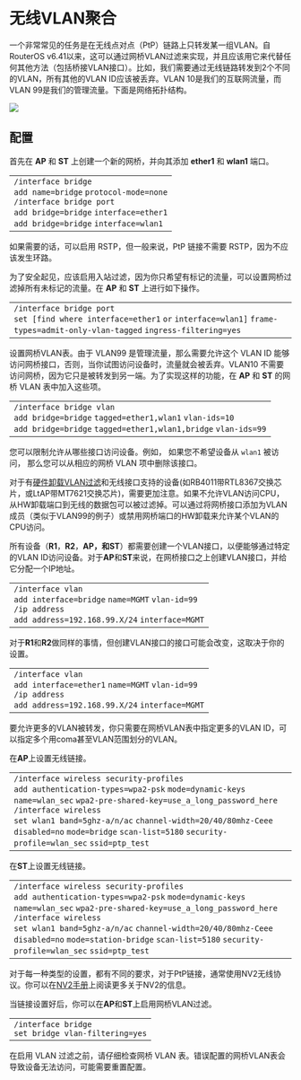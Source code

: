 # 无线VLAN聚合

一个非常常见的任务是在无线点对点（PtP）链路上只转发某一组VLAN。自RouterOS v6.41以来，这可以通过网桥VLAN过滤来实现，并且应该用它来代替任何其他方法（包括桥接VLAN接口）。比如，我们需要通过无线链路转发到2个不同的VLAN，所有其他的VLAN ID应该被丢弃。VLAN 10是我们的互联网流量，而VLAN 99是我们的管理流量。下面是网络拓扑结构。

![](https://help.mikrotik.com/docs/download/attachments/122388482/Wlan_trunk.jpg?version=1&modificationDate=1653919647235&api=v2)

## 配置

首先在 **AP** 和 **ST** 上创建一个新的网桥，并向其添加 **ether1** 和 **wlan1** 端口。

<table border="0" cellpadding="0" cellspacing="0"><tbody><tr><td class="code"><div class="container" title="Hint: double-click to select code"><div class="line number1 index0 alt2" data-bidi-marker="true"><code class="ros constants">/interface bridge</code></div><div class="line number2 index1 alt1" data-bidi-marker="true"><code class="ros functions">add </code><code class="ros value">name</code><code class="ros plain">=bridge</code> <code class="ros value">protocol-mode</code><code class="ros plain">=none</code></div><div class="line number3 index2 alt2" data-bidi-marker="true"><code class="ros constants">/interface bridge port</code></div><div class="line number4 index3 alt1" data-bidi-marker="true"><code class="ros functions">add </code><code class="ros value">bridge</code><code class="ros plain">=bridge</code> <code class="ros value">interface</code><code class="ros plain">=ether1</code></div><div class="line number5 index4 alt2" data-bidi-marker="true"><code class="ros functions">add </code><code class="ros value">bridge</code><code class="ros plain">=bridge</code> <code class="ros value">interface</code><code class="ros plain">=wlan1</code></div></div></td></tr></tbody></table>
  
如果需要的话，可以启用 RSTP，但一般来说，PtP 链接不需要 RSTP，因为不应该发生环路。
  
为了安全起见，应该启用入站过滤，因为你只希望有标记的流量，可以设置网桥过滤掉所有未标记的流量。在 **AP** 和 **ST** 上进行如下操作。

<table border="0" cellpadding="0" cellspacing="0"><tbody><tr><td class="code"><div class="container" title="Hint: double-click to select code"><div class="line number1 index0 alt2" data-bidi-marker="true"><code class="ros constants">/interface bridge port</code></div><div class="line number2 index1 alt1" data-bidi-marker="true"><code class="ros functions">set </code><code class="ros plain">[</code><code class="ros functions">find </code><code class="ros plain">where </code><code class="ros value">interface</code><code class="ros plain">=ether1</code> <code class="ros variable">or</code> <code class="ros value">interface</code><code class="ros plain">=wlan1]</code> <code class="ros value">frame-types</code><code class="ros plain">=admit-only-vlan-tagged</code> <code class="ros value">ingress-filtering</code><code class="ros plain">=yes</code></div></div></td></tr></tbody></table>
  
设置网桥VLAN表。由于 VLAN99 是管理流量，那么需要允许这个 VLAN ID 能够访问网桥接口，否则，当你试图访问设备时，流量就会被丢弃。VLAN10 不需要访问网桥，因为它只是被转发到另一端。为了实现这样的功能，在 **AP** 和 **ST** 的网桥 VLAN 表中加入这些项。
  
<table border="0" cellpadding="0" cellspacing="0"><tbody><tr><td class="code"><div class="container" title="Hint: double-click to select code"><div class="line number1 index0 alt2" data-bidi-marker="true"><code class="ros constants">/interface bridge vlan</code></div><div class="line number2 index1 alt1" data-bidi-marker="true"><code class="ros functions">add </code><code class="ros value">bridge</code><code class="ros plain">=bridge</code> <code class="ros value">tagged</code><code class="ros plain">=ether1,wlan1</code> <code class="ros value">vlan-ids</code><code class="ros plain">=10</code></div><div class="line number3 index2 alt2" data-bidi-marker="true"><code class="ros functions">add </code><code class="ros value">bridge</code><code class="ros plain">=bridge</code> <code class="ros value">tagged</code><code class="ros plain">=ether1,wlan1,bridge</code> <code class="ros value">vlan-ids</code><code class="ros plain">=99</code></div></div></td></tr></tbody></table>
  
您可以限制允许从哪些接口访问设备。例如， 如果您不希望设备从 `wlan1` 被访问， 那么您可以从相应的网桥 VLAN 项中删除该接口。

对于有[硬件卸载VLAN过滤](https://help.mikrotik.com/docs/display/ROS/Bridging+and+Switching#BridgingandSwitching-BridgeHardwareOffloading)和无线接口支持的设备(如RB4011带RTL8367交换芯片，或LtAP带MT7621交换芯片)，需要更加注意。如果不允许VLAN访问CPU，从HW卸载端口到无线的数据包可以被过滤掉。可以通过将网桥接口添加为VLAN成员（类似于VLAN99的例子）或禁用网桥端口的HW卸载来允许某个VLAN的CPU访问。
  
所有设备（**R1**，**R2**，**AP，**和**ST**）都需要创建一个VLAN接口，以便能够通过特定的VLAN ID访问设备。对于**AP**和**ST**来说，在网桥接口之上创建VLAN接口，并给它分配一个IP地址。

<table border="0" cellpadding="0" cellspacing="0"><tbody><tr><td class="code"><div class="container" title="Hint: double-click to select code"><div class="line number1 index0 alt2" data-bidi-marker="true"><code class="ros constants">/interface vlan</code></div><div class="line number2 index1 alt1" data-bidi-marker="true"><code class="ros functions">add </code><code class="ros value">interface</code><code class="ros plain">=bridge</code> <code class="ros value">name</code><code class="ros plain">=MGMT</code> <code class="ros value">vlan-id</code><code class="ros plain">=99</code></div><div class="line number3 index2 alt2" data-bidi-marker="true"><code class="ros constants">/ip address</code></div><div class="line number4 index3 alt1" data-bidi-marker="true"><code class="ros functions">add </code><code class="ros value">address</code><code class="ros plain">=192.168.99.X/24</code> <code class="ros value">interface</code><code class="ros plain">=MGMT</code></div></div></td></tr></tbody></table>

对于**R1**和**R2**做同样的事情，但创建VLAN接口的接口可能会改变，这取决于你的设置。

<table border="0" cellpadding="0" cellspacing="0"><tbody><tr><td class="code"><div class="container" title="Hint: double-click to select code"><div class="line number1 index0 alt2" data-bidi-marker="true"><code class="ros constants">/interface vlan</code></div><div class="line number2 index1 alt1" data-bidi-marker="true"><code class="ros functions">add </code><code class="ros value">interface</code><code class="ros plain">=ether1</code> <code class="ros value">name</code><code class="ros plain">=MGMT</code> <code class="ros value">vlan-id</code><code class="ros plain">=99</code></div><div class="line number3 index2 alt2" data-bidi-marker="true"><code class="ros constants">/ip address</code></div><div class="line number4 index3 alt1" data-bidi-marker="true"><code class="ros functions">add </code><code class="ros value">address</code><code class="ros plain">=192.168.99.X/24</code> <code class="ros value">interface</code><code class="ros plain">=MGMT</code></div></div></td></tr></tbody></table>
  
要允许更多的VLAN被转发，你只需要在网桥VLAN表中指定更多的VLAN ID，可以指定多个用coma甚至VLAN范围划分的VLAN。
  
在**AP**上设置无线链接。

<table border="0" cellpadding="0" cellspacing="0"><tbody><tr><td class="code"><div class="container" title="Hint: double-click to select code"><div class="line number1 index0 alt2" data-bidi-marker="true"><code class="ros constants">/interface wireless security-profiles</code></div><div class="line number2 index1 alt1" data-bidi-marker="true"><code class="ros functions">add </code><code class="ros value">authentication-types</code><code class="ros plain">=wpa2-psk</code> <code class="ros value">mode</code><code class="ros plain">=dynamic-keys</code> <code class="ros value">name</code><code class="ros plain">=wlan_sec</code> <code class="ros value">wpa2-pre-shared-key</code><code class="ros plain">=use_a_long_password_here</code></div><div class="line number3 index2 alt2" data-bidi-marker="true"><code class="ros constants">/interface wireless</code></div><div class="line number4 index3 alt1" data-bidi-marker="true"><code class="ros functions">set </code><code class="ros plain">wlan1 </code><code class="ros value">band</code><code class="ros plain">=5ghz-a/n/ac</code> <code class="ros value">channel-width</code><code class="ros plain">=20/40/80mhz-Ceee</code> <code class="ros value">disabled</code><code class="ros plain">=no</code> <code class="ros value">mode</code><code class="ros plain">=bridge</code> <code class="ros value">scan-list</code><code class="ros plain">=5180</code> <code class="ros value">security-profile</code><code class="ros plain">=wlan_sec</code> <code class="ros value">ssid</code><code class="ros plain">=ptp_test</code></div></div></td></tr></tbody></table>

在**ST**上设置无线链接。

<table border="0" cellpadding="0" cellspacing="0"><tbody><tr><td class="code"><div class="container" title="Hint: double-click to select code"><div class="line number1 index0 alt2" data-bidi-marker="true"><code class="ros constants">/interface wireless security-profiles</code></div><div class="line number2 index1 alt1" data-bidi-marker="true"><code class="ros functions">add </code><code class="ros value">authentication-types</code><code class="ros plain">=wpa2-psk</code> <code class="ros value">mode</code><code class="ros plain">=dynamic-keys</code> <code class="ros value">name</code><code class="ros plain">=wlan_sec</code> <code class="ros value">wpa2-pre-shared-key</code><code class="ros plain">=use_a_long_password_here</code></div><div class="line number3 index2 alt2" data-bidi-marker="true"><code class="ros constants">/interface wireless</code></div><div class="line number4 index3 alt1" data-bidi-marker="true"><code class="ros functions">set </code><code class="ros plain">wlan1 </code><code class="ros value">band</code><code class="ros plain">=5ghz-a/n/ac</code> <code class="ros value">channel-width</code><code class="ros plain">=20/40/80mhz-Ceee</code> <code class="ros value">disabled</code><code class="ros plain">=no</code> <code class="ros value">mode</code><code class="ros plain">=station-bridge</code> <code class="ros value">scan-list</code><code class="ros plain">=5180</code> <code class="ros value">security-profile</code><code class="ros plain">=wlan_sec</code> <code class="ros value">ssid</code><code class="ros plain">=ptp_test</code></div></div></td></tr></tbody></table>
  
对于每一种类型的设置，都有不同的要求，对于PtP链接，通常使用NV2无线协议。你可以在[NV2手册](https://wiki.mikrotik.com/wiki/Manual:Nv2 "Manual:Nv2")上阅读更多关于NV2的信息。

当链接设置好后，你可以在**AP**和**ST**上启用网桥VLAN过滤。

<table border="0" cellpadding="0" cellspacing="0"><tbody><tr><td class="code"><div class="container" title="Hint: double-click to select code"><div class="line number1 index0 alt2" data-bidi-marker="true"><code class="ros constants">/interface bridge</code></div><div class="line number2 index1 alt1" data-bidi-marker="true"><code class="ros functions">set </code><code class="ros plain">bridge </code><code class="ros value">vlan-filtering</code><code class="ros plain">=yes</code></div></div></td></tr></tbody></table>
  
在启用 VLAN 过滤之前，请仔细检查网桥 VLAN 表。错误配置的网桥VLAN表会导致设备无法访问，可能需要重置配置。
